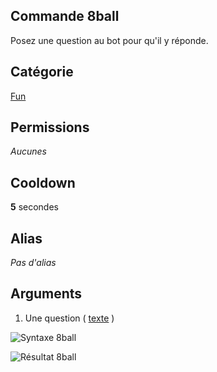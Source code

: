 ## Commande 8ball
Posez une question au bot pour qu'il y réponde.

## Catégorie
[Fun](../categories/fun.md)

## Permissions
*Aucunes*

## Cooldown
**5** secondes

## Alias
*Pas d'alias*

## Arguments
1. Une question ( [texte](../others/texte.md) )

![Syntaxe 8ball](https://media.discordapp.net/attachments/976356791451529236/977584140813762630/unknown.png)

![Résultat 8ball](https://media.discordapp.net/attachments/976356791451529236/977584140243329124/unknown.png)
